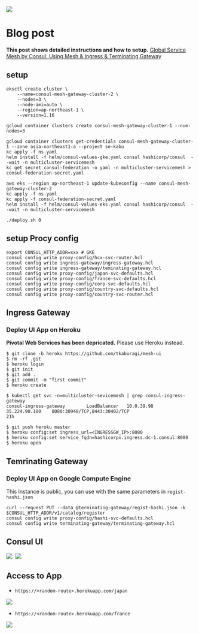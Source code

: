 <kbd>
  <img src="https://github-image-tkaburagi.s3-ap-northeast-1.amazonaws.com/my-github-repo/multicluster-servicemesh.png">
</kbd>

# Blog post
**This post shows detailed instructions and how to setup.**
[Global Service Mesh by Consul: Using Mesh & Ingress & Terminating Gateway](https://medium.com/hashicorp-engineering/global-service-mesh-by-consul-using-mesh-ingress-terminating-gateway-a4f13a01b960)

## setup

```shell script
eksctl create cluster \
    --name=consul-mesh-gateway-cluster-2 \
    --nodes=3 \
    --node-ami=auto \
    --region=ap-northeast-1 \
    --version=1.16
```

```shell script
gcloud container clusters create consul-mesh-gateway-cluster-1 --num-nodes=3
```

```shell script
gcloud container clusters get-credentials consul-mesh-gateway-cluster-1 --zone asia-northeast1-a --project se-kabu
kc apply -f ns.yaml
helm install -f helm/consul-values-gke.yaml consul hashicorp/consul  --wait -n multicluster-servicemesh
kc get secret consul-federation -o yaml -n multicluster-servicemesh > consul-federation-secret.yaml
```

```shell script
aws eks --region ap-northeast-1 update-kubeconfig --name consul-mesh-gateway-cluster-2
kc apply -f ns.yaml
kc apply -f consul-federation-secret.yaml
helm install -f helm/consul-values-eks.yaml consul hashicorp/consul  --wait -n multicluster-servicemesh
```

```shell script
./deploy.sh 0
```

## setup Procy config
```shell script
export CONSUL_HTTP_ADDR=xxx # GKE
consul config write proxy-config/hcx-svc-router.hcl
consul config write ingress-gateway/ingress-gateway.hcl
consul config write ingress-gateway/teminating-gateway.hcl
consul config write proxy-config/japan-svc-defaults.hcl
consul config write proxy-config/france-svc-defaults.hcl
consul config write proxy-config/corp-svc-defaults.hcl
consul config write proxy-config/country-svc-defaults.hcl
consul config write proxy-config/country-svc-router.hcl
```

## Ingress Gateway

### Deploy UI App on Heroku

**Pivotal Web Services has been depricated.** Please use Heroku instead.

```console
$ git clone -b heroku https://github.com/tkaburagi/mesh-ui
$ rm -rf .git
$ heroku login
$ git init
$ git add .
$ git commit -m "first commit"
$ heroku create
```

```console
$ kubectl get svc -n=multicluster-sevicemesh | grep consul-ingress-gateway
consul-ingress-gateway        LoadBalancer   10.0.39.98    35.224.90.180    8080:30948/TCP,8443:30402/TCP                                             21h
```

```console
$ git push heroku master
$ heroku config:set ingress_url=<INGRESSGW_IP>:8080
$ heroku config:set service_fqdn=hashicorpx.ingress.dc-1.consul:8080
$ heroku open
```

## Temrinating Gateway

### Deploy UI App on Google Compute Engine

This Instance is public, you can use with the same parameters in `regist-hashi.json`

```shell script
curl --request PUT --data @terminating-gateway/regist-hashi.json -k $CONSUL_HTTP_ADDR/v1/catalog/register
consul config write proxy-config/hashi-svc-defaults.hcl
consul config write terminating-gateway/terminating-gateway.hcl
```

## Consul UI
<kbd>
  <img src="https://github-image-tkaburagi.s3-ap-northeast-1.amazonaws.com/my-github-repo/dc-1.png">
</kbd>
<kbd>
  <img src="https://github-image-tkaburagi.s3-ap-northeast-1.amazonaws.com/my-github-repo/dc-2.png">
</kbd>

## Access to App
* `https://<random-route>.herokuapp.com/japan`

<kbd>
  <img src="https://github-image-tkaburagi.s3-ap-northeast-1.amazonaws.com/my-github-repo/japan.png">
</kbd>

* `https://<random-route>.herokuapp.com/france`

<kbd>
  <img src="https://github-image-tkaburagi.s3-ap-northeast-1.amazonaws.com/my-github-repo/france.png">
</kbd>
